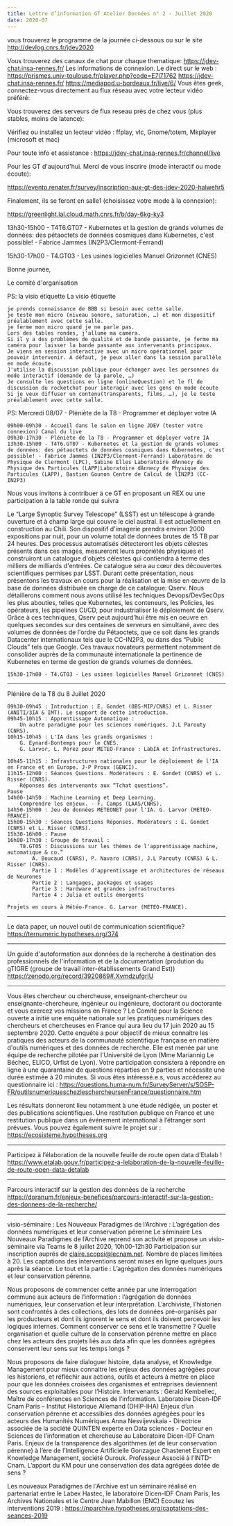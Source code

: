 ```yaml
---
title: Lettre d’information GT Atelier Données n° 2 - Juillet 2020
date: 2020-07
---
```


vous trouverez le programme de la journée ci-dessous ou sur le site <http://devlog.cnrs.fr/jdev2020>

Vous trouverez des canaux de chat pour chaque thematique: <https://jdev-chat.insa-rennes.fr/>
Les informations de connexion.
Le direct sur le web :
<https://prismes.univ-toulouse.fr/player.php?code=E7l71762>
<https://jdev-chat.insa-rennes.fr/>
<https://mediapod.u-bordeaux.fr/live/6/>
Vous êtes geek, connectez-vous directement au flux réseau avec votre lecteur vidéo préféré:

Vous trouverez des serveurs de flux reseau près de chez vous (plus stables, moins de latence):

Vérifiez ou installez un lecteur vidéo : ffplay, vlc, Gnome/totem, Mkplayer (microsoft et mac)

 Pour toute info et assistance : <https://jdev-chat.insa-rennes.fr/channel/live>


Pour les GT d'aujourd'hui. Merci de vous inscrire (mode interactif ou mode écoute):

<https://evento.renater.fr/survey/inscription-aux-gt-des-jdev-2020-halwehr5>

Finalement, ils se feront en salle1 (choisissez votre mode à la connexion):

<https://greenlight.lal.cloud.math.cnrs.fr/b/day-6kg-ky3>

13h30-15h00 - T4T6.GT07 - Kubernetes et la gestion de grands volumes de données: des pétaoctets de données cosmiques dans Kubernetes, c'est possible! - Fabrice Jammes (IN2P3/Clermont-Ferrand)

15h30-17h00 - T4.GT03 - Les usines logicielles Manuel Grizonnet (CNES)


Bonne journée,

Le comité d'organisation


PS: la visio étiquette
La visio étiquette

    je prends connaissance de BBB si besoin avec cette salle.
    je teste mon micro (niveau sonore, saturation, …) et mon dispositif préalablement avec cette salle.
    je ferme mon micro quand je ne parle pas.
    Lors des tables rondes, j'allume ma caméra.
    Si il y a des problèmes de qualité et de bande passante, je ferme ma caméra pour laisser la bande passante aux intervenants principaux.
    Je viens en session interactive avec un micro opérationnel pour pouvoir intervenir. A défaut, je peux aller dans la session parallèle en mode écoute.
    J'utilise la discussion publique pour échanger avec les personnes du mode interactif (demande de la parole, …)
    Je consulte les questions en ligne (onlineQuestion) et le fl de discussion du rocketchat pour interagir avec les gens en mode écoute
    Si je veux diffuser un contenu(transparents, films, …), je le teste préalablement avec cette salle.


PS:
Mercredi 08/07 - Pléniète de la T8 - Programmer et déployer votre IA

    09h00-09h30 - Accueil dans le salon en ligne JDEV (tester votre connexion) Canal du live
    09h30-17h30 - Pléniète de la T8 - Programmer et déployer votre IA
    13h30-15h00 - T4T6.GT07 - Kubernetes et la gestion de grands volumes de données: des pétaoctets de données cosmiques dans Kubernetes, c'est possible! - Fabrice Jammes (IN2P3/Clermont-Ferrand) Laboratoire de Physique de Clermont (LPC), Sabine Elles Laboratoire dÁnnecy de Physique des Particules (LAPP|Laboratoire dÁnnecy de Physique des Particules (LAPP), Bastien Gounon Centre de Calcul de lÍN2P3 (CC-IN2P3)

Nous vous invitons à contribuer à ce GT en proposant un REX ou une participation à la table ronde qui suivra

Le “Large Synoptic Survey Telescope” (LSST) est un télescope à grande ouverture et à champ large qui couvre le ciel austral. Il est actuellement en construction au Chili. Son dispositif d'imagerie prendra environ 2000 expositions par nuit, pour un volume total de données brutes de 15 TB par 24 heures. Des processus automatisés détecteront les objets célestes présents dans ces images, mesureront leurs propriétés physiques et construiront un catalogue d'objets célestes qui contiendra à terme des milliers de milliards d'entrées. Ce catalogue sera au cœur des découvertes scientifiques permises par LSST. Durant cette présentation, nous présentons les travaux en cours pour la réalisation et la mise en œuvre de la base de données distribuée en charge de ce catalogue: Qserv. Nous détaillerons comment nous avons utilisé les techniques Devops/DevSecOps les plus abouties, telles que Kubernetes, les conteneurs, les Policies, les opérateurs, les pipelines CI/CD, pour industrialiser le déploiement de Qserv. Grâce à ces techniques, Qserv peut aujourd'hui être mis en oeuvre en quelques secondes sur des centaines de serveurs en simultané, avec des volumes de données de l'ordre du Pétaoctets, que ce soit dans les grands Datacenter internationaux tels que le CC-IN2P3, ou dans des “Public Clouds” tels que Google. Ces travaux novateurs permettent notamment de consolider auprès de la communauté internationale la pertinence de Kubernetes en terme de gestion de grands volumes de données.

    15h30-17h00 - T4.GT03 - Les usines logicielles Manuel Grizonnet (CNES)

***********************************************************

Plénière de la T8 du 8 Juillet 2020

    09h30-09h45 : Introduction : E. Gondet (OBS-MIP/CNRS) et L. Risser (ANITI/3IA & IMT). Le support de cette introduction.
    09h45-10h15 : Apprentissage Automatique :
        Un autre paradigme pour les sciences numériques. J.L Parouty (CNRS).
    10h15-10h45 : L'IA dans les grands organismes :
        G. Eynard-Bontemps pour le CNES.
        G. Larvor, L. Perez pour METEO-France : LabIA et Infrastructures.

    10h45-11h15 : Infrastructures nationales pour le déploiement de l'IA en France et en Europe. J-P Proux (GENCI).
    11h15-12h00 : Séances Questions. Modérateurs : E. Gondet (CNRS) et L. Risser (CNRS).
        Réponses des intervenants aux “Tchat questions”.
    Pause
    14h00-14h50 : Machine Learning et Deep Learning.
        Comprendre les enjeux. - F. Camps (LAAS/CNRS).
    14h50-15h00 : Jeu de données METEONET pour l'IA. G. Larvor (METEO-FRANCE).
    15h00-15h30 : Séances Questions Réponses. Modérateurs : E. Gondet (CNRS) et L. Risser (CNRS).
    15h30-16h00 : Pause
    16h00-17h30 : Groupe de travail :
        T8.GT05 : Discussions sur les thèmes de l'apprentissage machine, automatique & co.”
            A. Boucaud (CNRS), P. Navaro (CNRS), J.L Parouty (CNRS) & L. Risser (CNRS).
            Partie 1 : Modèles d'apprentissage et architectures de réseaux de Neurones
            Partie 2 : Langages, packages et usages
            Partie 3 : Hardware et grandes infrastructures
            Partie 4 : Julia et outils émergents

    Projets en cours à Météo-France. G. Larvor (METEO-FRANCE).

***********************************************************

Le data paper, un nouvel outil de communication scientifique?
<https://ternumeric.hypotheses.org/374>

***********************************************************

Un guide d'autoformation aux données de la recherche à destination des professionnels de l'information et de la documentation (prodution du gTIGRE (groupe de travail inter-établissements Grand Est))
<https://zenodo.org/record/3920869#.XvmdzufgrIU>

***********************************************************

Vous êtes chercheur ou chercheuse, enseignant-chercheur ou enseignante-chercheure, ingénieur ou ingénieure, doctorant ou doctorante et vous exercez vos missions en France ?
Le Comité pour la Science ouverte a initié une enquête nationale sur les pratiques numériques des chercheurs et chercheuses en France qui aura lieu du 17 juin 2020 au 15 septembre 2020.
Cette enquête a pour objectif de mieux connaître les pratiques des acteurs de la communauté scientifique française en matière d'outils numériques et des données de recherche. Elle est menée par une équipe de recherche pilotée par l'Université de Lyon (Mme Mariannig Le Béchec, ELICO, Urfist de Lyon).
Votre participation consistera à répondre en ligne à une quarantaine de questions réparties en 9 parties et nécessite une durée estimée à 20 minutes. Si vous êtes intéressé.e.s, vous accéderez au questionnaire ici : <https://questions.huma-num.fr/SurveyServer/s/SOSP-FR/outilsnumeriqueschezleschercheursenFrance/questionnaire.htm>

Les résultats donneront lieu notamment à une étude rédigée, un poster et des publications scientifiques. Une restitution publique en France et une restitution publique dans un événement international à l’étranger sont prévues. Vous pouvez également suivre le projet sur : <https://ecosisteme.hypotheses.org>

***********************************************************

Participez à l’élaboration de la nouvelle feuille de route open data d’Etalab !
<https://www.etalab.gouv.fr/participez-a-lelaboration-de-la-nouvelle-feuille-de-route-open-data-detalab>

***********************************************************

Parcours interactif sur la gestion des données de la recherche
<https://doranum.fr/enjeux-benefices/parcours-interactif-sur-la-gestion-des-donnees-de-la-recherche/>

***********************************************************

visio-séminaire : Les Nouveaux Paradigmes de l’Archive : L’agrégation des données numériques et leur conservation pérenne
Le séminaire Les Nouveaux Paradigmes de l’Archive reprend son activité et propose un visio-séminaire via Teams le 8 juillet 2020, 10h00-12h30
Participation sur inscription auprès de claire.scopsi@lecnam.net. Nombre de places limitées à 20. Les captations des interventions seront mises en ligne quelques jours après la séance.
Le tout et la partie : L’agrégation des données numériques et leur conservation pérenne.

 Nous proposons de commencer cette année par une interrogation commune aux acteurs de l’information : l’agrégation de données numériques, leur conservation et leur interprétation.
L’archiviste, l’historien sont confrontés à des collections, des lots de données pré-organisés par les producteurs et dont ils ignorent le sens et dont ils doivent percevoir les logiques internes.
Comment conserver ce sens et le transmettre ? Quelle organisation et quelle culture de la conservation pérenne mettre en place chez les acteurs des projets liés aux data afin que les données agrégées conservent leur sens sur les temps longs ?

Nous proposons de faire dialoguer histoire, data analyse, et Knowledge Management pour mieux connaitre les enjeux des données agrégées pour les historiens, et réfléchir aux actions, outils et acteurs à mettre en place pour que les données croisées des organismes et entreprises deviennent des sources exploitables pour l’Histoire.
 Intervenants :
 Gérald Kembellec, Maître de conférences en Sciences de l’information. Laboratoire Dicen-IDF Cnam Paris – Institut Historique Allemand (DHIP-IHA)
    Enjeux d’un conservation pérenne et accessibles des données agrégées pour les acteurs des Humanités Numériques
 Anna Nesvijevskaia - Directrice associée de la société QUINTEN experte en Data sciences - Docteur en Sciences de l’information et chercheuse au Laboratoire Dicen-IDF Cnam Paris.
    Enjeux de la transparence des algorithmes (et de leur conservation pérenne) à l’ère de l’Intelligence Artificielle
 Gonzague Chastenet Expert en Knowledge Management, société Ourouk. Professeur Associé à l’INTD-Cnam.
    L’apport du KM pour une conservation des data agrégées dotée de sens ?

Les nouveaux Paradigmes de l'Archive est un séminaire réalisé en partenariat entre le Labex Hastec, le laboratoire Dicen-IDF Cnam Paris, les Archives Nationales et le Centre Jean Mabillon (ENC)
Ecoutez les interventions 2019 : <https://nparchive.hypotheses.org/captations-des-seances-2019>
